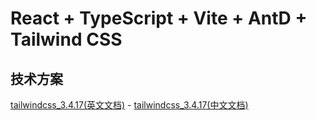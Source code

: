 # React + TypeScript + Vite + AntD + Tailwind CSS

## 技术方案
[tailwindcss_3.4.17(英文文档)](https://v3.tailwindcss.com/docs/installation) - [tailwindcss_3.4.17(中文文档)](https://www.tailwindcss.cn/docs/guides/vite)